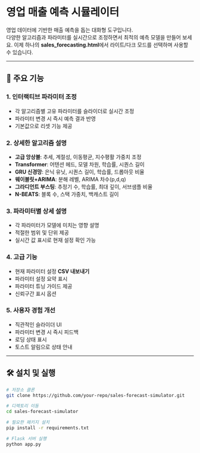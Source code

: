 # 영업 매출 예측 시뮬레이터

영업 데이터에 기반한 매출 예측을 돕는 대화형 도구입니다.  
다양한 알고리즘과 파라미터를 실시간으로 조정하면서 최적의 예측 모델을 만들어 보세요.
이제 하나의 **sales_forecasting.html**에서 라이트/다크 모드를 선택하며 사용할 수 있습니다.

---

## 🚀 주요 기능

### 1. 인터랙티브 파라미터 조정
- 각 알고리즘별 고유 파라미터를 슬라이더로 실시간 조정
- 파라미터 변경 시 즉시 예측 결과 반영
- 기본값으로 리셋 기능 제공

### 2. 상세한 알고리즘 설명
- **고급 앙상블**: 추세, 계절성, 이동평균, 지수평활 가중치 조정  
- **Transformer**: 어텐션 헤드, 모델 차원, 학습률, 시퀀스 길이  
- **GRU 신경망**: 은닉 유닛, 시퀀스 길이, 학습률, 드롭아웃 비율  
- **웨이블릿+ARIMA**: 분해 레벨, ARIMA 차수(p,d,q)  
- **그라디언트 부스팅**: 추정기 수, 학습률, 최대 깊이, 서브샘플 비율  
- **N-BEATS**: 블록 수, 스택 가중치, 백캐스트 길이  

### 3. 파라미터별 상세 설명
- 각 파라미터가 모델에 미치는 영향 설명
- 적절한 범위 및 단위 제공
- 실시간 값 표시로 현재 설정 확인 가능

### 4. 고급 기능
- 현재 파라미터 설정 **CSV 내보내기**
- 파라미터 설정 요약 표시
- 파라미터 튜닝 가이드 제공
- 신뢰구간 표시 옵션

### 5. 사용자 경험 개선
- 직관적인 슬라이더 UI
- 파라미터 변경 시 즉시 피드백
- 로딩 상태 표시
- 토스트 알림으로 상태 안내

---

## 🛠 설치 및 실행

```bash
# 저장소 클론
git clone https://github.com/your-repo/sales-forecast-simulator.git

# 디렉토리 이동
cd sales-forecast-simulator

# 필요한 패키지 설치
pip install -r requirements.txt

# Flask 서버 실행
python app.py
```
